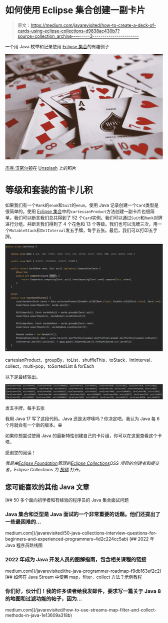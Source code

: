 # 如何使用 Eclipse 集合创建一副卡片

> 原文：<https://medium.com/javarevisited/how-to-create-a-deck-of-cards-using-eclipse-collections-d9838ac430b7?source=collection_archive---------3----------------------->

一个用 Java 枚举和记录使用 [Eclipse 集合](https://github.com/eclipse/eclipse-collections)的有趣例子

![](img/57b7d38f560526e3c1f8b0dd16ff1783.png)

[杰克·汉密尔顿](https://unsplash.com/@jacc?utm_source=medium&utm_medium=referral)在 [Unsplash](https://unsplash.com?utm_source=medium&utm_medium=referral) 上的照片

# 等级和套装的笛卡儿积

如果我们有一个`Rank`的`enum`和`Suit`的`enum`，使用 Java 记录创建一个`Card`类型是很简单的。使用 [Eclipse 集合](https://github.com/eclipse/eclipse-collections)中的`cartesianProduct`方法创建一副卡片也很简单。我们可以断言我们总共得到了 52 个`Card`实例。我们可以通过`Suit`和`Rank`对牌进行分组，并断言我们得到了 4 个花色和 13 个等级。我们也可以洗牌三次，用一个`MutableStack`和`IntInterval`发五手牌，每手五张。最后，我们可以打印五手牌。

![](img/71fdb125db0f68e798c959209edeff2b.png)

cartesianProduct，groupBy，toList，shuffleThis，toStack，IntInterval，collect，multi-pop，toSortedList & forEach

以下是最终输出。

![](img/678f97432d94ce75facf4563c904e8b9.png)

发五手牌，每手五张

我用 Java 17 写了这段代码。Java 还是太啰嗦吗？你决定吧。我认为 Java 每 6 个月就会有一个新的版本。😀

如果你想尝试使用 Java 的最新特性创建自己的卡片组，你可以在这里查看这个卡塔。

感谢您的阅读！

*我是由*[*Eclipse Foundation*](https://projects.eclipse.org/projects/technology.collections)*管理的*[*Eclipse Collections*](https://github.com/eclipse/eclipse-collections)*OSS 项目的创建者和提交者。Eclipse Collections 为* [*投稿*](https://github.com/eclipse/eclipse-collections/blob/master/CONTRIBUTING.md) *打开。*

## 您可能喜欢的其他 Java 文章

[](/javarevisited/50-java-collections-interview-questions-for-beginners-and-experienced-programmers-4d2c224cc5ab) [## 50 多个面向初学者和有经验的程序员的 Java 集合面试问题

### Java 集合和泛型是 Java 面试的一个非常重要的话题。他们还提出了一些最困难的…

medium.com](/javarevisited/50-java-collections-interview-questions-for-beginners-and-experienced-programmers-4d2c224cc5ab) [](/javarevisited/the-java-programmer-roadmap-f9db163ef2c2) [## 2022 年 Java 程序员路线图

### 2022 年成为 Java 开发人员的图解指南，包含相关课程的链接

medium.com](/javarevisited/the-java-programmer-roadmap-f9db163ef2c2) [](/javarevisited/how-to-use-streams-map-filter-and-collect-methods-in-java-1e13609a318b) [## 如何在 Java Stream 中使用 map，filter，collect 方法？示例教程

### 你们好，伙计们！我的许多读者给我发邮件，要求写一篇关于 Java 8 的地图和过滤功能的帖子，因为…

medium.com](/javarevisited/how-to-use-streams-map-filter-and-collect-methods-in-java-1e13609a318b)